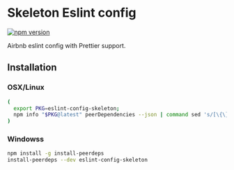 # Skeleton Eslint config

[![npm version](https://badge.fury.io/js/eslint-config-skeleton.svg)](http://badge.fury.io/js/eslint-config-skeleton)

Airbnb eslint config with Prettier support.

## Installation

### OSX/Linux
```bash
(
  export PKG=eslint-config-skeleton;
  npm info "$PKG@latest" peerDependencies --json | command sed 's/[\{\},]//g ; s/: /@/g' | xargs npm install --save-dev "$PKG@latest"
)
```

### Windowss
```bash
npm install -g install-peerdeps
install-peerdeps --dev eslint-config-skeleton
```
